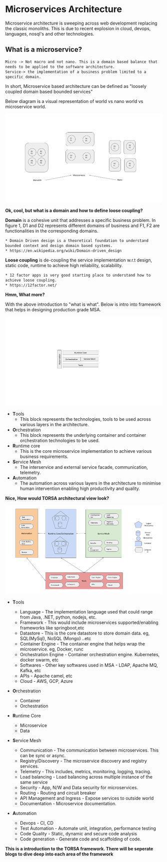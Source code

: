 # Microservices Architecture
 Microservice architecture is sweeping across web development replacing the classic monoliths. This is due to recent  explosion in cloud, devops, languages, nosql's and other technologies.

## What is a microservice?

    Micro -> Not macro and not nano. This is a domain based balance that needs to be applied to the software architecture.
    Service-> the implementation of a business problem limited to a specific domain.

In short, Microservice based architecture can be defined as "loosely coupled domain based bounded services"

Below diagram is a visual representation of world vs nano world vs microservice world.

![alt text][logo]

[logo]: TORSA-1.png ""

**Ok, cool, but what is a domain and how to define loose coupling?**

**Domain** is a cohesive unit that addresses a specific business problem. In figure 1, D1 and D2 represents different domains of business and F1, F2 are functionalities in the corresponding domains.

    * Domain Driven design is a theoretical foundation to understand bounded context and design domain based systems.
    * https://en.wikipedia.org/wiki/Domain-driven_design

**Loose coupling** is de-coupling the service implementation w.r.t design, static code, runtime to achieve high reliability, scalability.


    * 12 factor apps is very good starting place to understand how to achieve loose coupling.
    * https://12factor.net/


**Hmm, What more?**

With the above introduction to "what is what". Below is intro into framework that helps in designing production grade MSA.

![alt text][logo1]

[logo1]: TORSA-2.png ""


- **T**ools
    - This block represents the technologies, tools to be used across various layers in the architecture.
- **O**rchestration
    - This block represents the underlying container and container orchestration technologies to be used.
- **R**untime core
    - This is the core microservice implementation to achieve various business requirements.
- **S**ervice Mesh
    - The interservice and external service facade, communication, telemetry.
- **A**utomation
    - The automation across various layers in the architecture to minimise human intervention enabling high productivity and quality.


**Nice, How would TORSA architectural view look?**

![alt text][logo2]

[logo2]: TORSA-3.png ""

- **T**ools
    - Language - The implementation language used that could range from Java, .NET, python, nodejs, etc.
    - Framework - This would include microservices supported/enabling frameworks like springboot,etc
    - Datastore - This is the core datastore to store domain data. eg, SQL(MySql), NoSQL (Mongo) ..etc
    - Container Engine - The container engine that helps wrap the microservice. eg, Docker, runc
    - Orchestration Engine - Container orchestration engine. Kubernetes, docker swarm, etc
    - Softwares - Other key softwares used in MSA - LDAP, Apache MQ, Kafka, etc
    - APIs - Apache camel, etc
    - Cloud - AWS, GCP, Azure

- **O**rchestration
    - Container 
    - Orchestration
- **R**untime Core
    - Microservice
    - Data
- **S**ervice Mesh
    - Communication - The communication between microservices. This can be sync or async.
    - Registry/Discovery - The microservice discovery and registry services.
    - Telemetry - This includes, metrics, monitoring, logging, tracing.
    - Load balancing - Load balancing across multiple instance of the same service
    - Security - App, N/W and Data security for microservices.
    - Routing - Routing and circuit breaker 
    - API Management and Ingress - Expose services to outside world
    - Documentation - Microservice documentation.
- **A**utomation
    - Devops - CI, CD
    - Test Automation - Automate unit, integration, performance testing
    - Code Quality - Static, dynamic and secure code analysis
    - Code generation - Generate code and scaffolding of code.

**This  is a introduction to the TORSA framework. There will be seperate blogs to dive deep into each area of the framework**